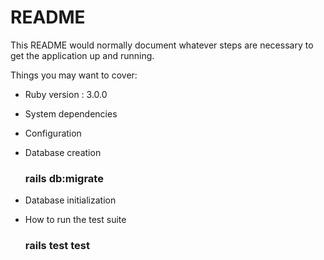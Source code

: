 # README

This README would normally document whatever steps are necessary to get the
application up and running.

Things you may want to cover:

* Ruby version : 3.0.0

* System dependencies

* Configuration

* Database creation
    ### rails db:migrate

* Database initialization

* How to run the test suite
    ### rails test test


